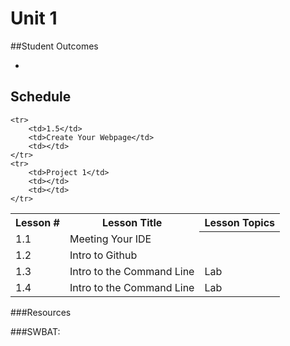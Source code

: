 # Unit 1

##Student Outcomes
<ul>
    <li></li>
</ul>

## Schedule

<table>
    <tr>
        <th>Lesson #</th>
        <th>Lesson Title</th>
        <th>Lesson Topics</th>
    </tr>
    <tr>
        <td>1.1</td>
        <td>Meeting Your IDE</td>
        <th></th>
    </tr>
    <tr>
        <td>1.2</td>
        <td>Intro to Github</td>
        <td></td>
    </tr>
    <tr>
        <td>1.3</td>
        <td>Intro to the Command Line</td>
        <td>Lab</td>
    </tr>
    <tr>
        <td>1.4</td>
        <td>Intro to the Command Line</td>
        <td>Lab</td>
    </tr>
    
    <tr>
        <td>1.5</td>
        <td>Create Your Webpage</td>
        <td></td>
    </tr>
    <tr>
        <td>Project 1</td>
        <td></td>
        <td></td>
    </tr>
</table>

###Resources

###SWBAT:
